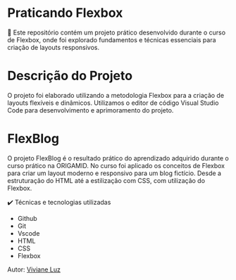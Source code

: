 # Praticando Flexbox 
🔨 Este repositório contém um projeto prático desenvolvido durante o curso de Flexbox, onde foi explorado fundamentos e técnicas essenciais para criação de layouts responsivos.

# Descrição do Projeto
O projeto foi elaborado utilizando a metodologia Flexbox para a criação de layouts flexíveis e dinâmicos. Utilizamos o editor de código Visual Studio Code para desenvolvimento e aprimoramento do projeto.

# FlexBlog
O projeto FlexBlog é o resultado prático do aprendizado adquirido durante o curso prático na ORIGAMID. No curso foi aplicado os conceitos de Flexbox para criar um layout moderno e responsivo para um blog fictício. Desde a estruturação do HTML até a estilização com CSS, com utilização do Flexbox.

✔️ Técnicas e tecnologias utilizadas
- Github
- Git
- Vscode
- HTML
- CSS 
- Flexbox

Autor:
[Viviane Luz](https://www.linkedin.com/in/viviane-luz/)
